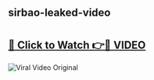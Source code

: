 ## sirbao-leaked-video 

# <h2><a href="http://freeplayer.one?title=sirbao-leaked-video&ref=21J">🔗 Click to Watch 👉🔴 VIDEO</a></h2>

<a href="http://freeplayer.one?title=sirbao-leaked-video&ref=21J" rel="nofollow" data-target="animated-image.originalLink"><img src="https://i.ibb.co.com/xMMVF88/686577567.gif" alt="Viral Video Original" style="max-width: 100%; display: inline-block;" data-target="animated-image.originalImage"></a>

